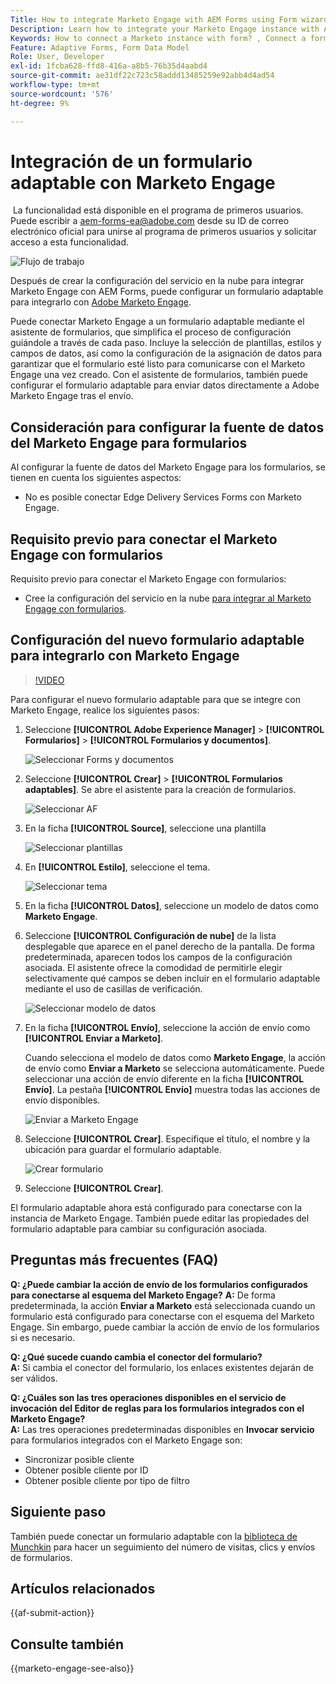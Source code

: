 ```yaml
---
Title: How to integrate Marketo Engage with AEM Forms using Form wizard?
Description: Learn how to integrate your Marketo Engage instance with AEM Forms using form wizard.
Keywords: How to connect a Marketo instance with form? , Connect a form to Marketo, Integrate a form with Marketo Engage, Integrate an Adaptive Form with a Marketo instance.
Feature: Adaptive Forms, Form Data Model
Role: User, Developer
exl-id: 1fcba628-ffd8-416a-a8b5-76b35d4aabd4
source-git-commit: ae31df22c723c58addd13485259e92abb4d4ad54
workflow-type: tm+mt
source-wordcount: '576'
ht-degree: 9%

---
```


# Integración de un formulario adaptable con Marketo Engage

<span class="preview"> La funcionalidad está disponible en el programa de primeros usuarios. Puede escribir a aem-forms-ea@adobe.com desde su ID de correo electrónico oficial para unirse al programa de primeros usuarios y solicitar acceso a esta funcionalidad. </span>

![Flujo de trabajo](/help/forms/assets/workflow-marketo-4.png)

Después de crear la configuración del servicio en la nube para integrar Marketo Engage con AEM Forms, puede configurar un formulario adaptable para integrarlo con [Adobe Marketo Engage](https://experienceleague.adobe.com/es/docs/marketo/using/home).

Puede conectar Marketo Engage a un formulario adaptable mediante el asistente de formularios, que simplifica el proceso de configuración guiándole a través de cada paso. Incluye la selección de plantillas, estilos y campos de datos, así como la configuración de la asignación de datos para garantizar que el formulario esté listo para comunicarse con el Marketo Engage una vez creado. Con el asistente de formularios, también puede configurar el formulario adaptable para enviar datos directamente a Adobe Marketo Engage tras el envío.

## Consideración para configurar la fuente de datos del Marketo Engage para formularios

Al configurar la fuente de datos del Marketo Engage para los formularios, se tienen en cuenta los siguientes aspectos:

* No es posible conectar Edge Delivery Services Forms con Marketo Engage.

## Requisito previo para conectar el Marketo Engage con formularios

Requisito previo para conectar el Marketo Engage con formularios:

* Cree la configuración del servicio en la nube [para integrar al Marketo Engage con formularios](/help/forms/integrate-form-to-marketo-engage.md).

## Configuración del nuevo formulario adaptable para integrarlo con Marketo Engage

>[!VIDEO](https://video.tv.adobe.com/v/3442867/marketo-aem-marketo-engage-engage-aem-forms)

Para configurar el nuevo formulario adaptable para que se integre con Marketo Engage, realice los siguientes pasos:

1. Seleccione **[!UICONTROL Adobe Experience Manager]** > **[!UICONTROL Formularios]** > **[!UICONTROL Formularios y documentos]**.

   ![Seleccionar Forms y documentos](/help/forms/assets/select-forms.png)

1. Seleccione **[!UICONTROL Crear]** > **[!UICONTROL Formularios adaptables]**. Se abre el asistente para la creación de formularios.

   ![Seleccionar AF](/help/forms/assets/select-create-forms.png)

1. En la ficha **[!UICONTROL Source]**, seleccione una plantilla

   ![Seleccionar plantillas](/help/forms/assets/select-template.png)

1. En **[!UICONTROL Estilo]**, seleccione el tema.

   ![Seleccionar tema](/help/forms/assets/select-form-theme.png)


1. En la ficha **[!UICONTROL Datos]**, seleccione un modelo de datos como **Marketo Engage**.

1. Seleccione **[!UICONTROL Configuración de nube]** de la lista desplegable que aparece en el panel derecho de la pantalla.
De forma predeterminada, aparecen todos los campos de la configuración asociada. El asistente ofrece la comodidad de permitirle elegir selectivamente qué campos se deben incluir en el formulario adaptable mediante el uso de casillas de verificación.

   ![Seleccionar modelo de datos](/help/forms/assets/select-marketo-data.png)

1. En la ficha **[!UICONTROL Envío]**, seleccione la acción de envío como **[!UICONTROL Enviar a Marketo]**.

   Cuando selecciona el modelo de datos como **Marketo Engage**, la acción de envío como **Enviar a Marketo** se selecciona automáticamente. Puede seleccionar una acción de envío diferente en la ficha **[!UICONTROL Envío]**. La pestaña **[!UICONTROL Envío]** muestra todas las acciones de envío disponibles.

   ![Enviar a Marketo Engage](/help/forms/assets/select-marketo-engage.png)

1. Seleccione **[!UICONTROL Crear]**. Especifique el título, el nombre y la ubicación para guardar el formulario adaptable.

   ![Crear formulario](/help/forms/assets/create-marketo-form.png)

1. Seleccione **[!UICONTROL Crear]**.

El formulario adaptable ahora está configurado para conectarse con la instancia de Marketo Engage. También puede editar las propiedades del formulario adaptable para cambiar su configuración asociada.

## Preguntas más frecuentes (FAQ)

**Q: ¿Puede cambiar la acción de envío de los formularios configurados para conectarse al esquema del Marketo Engage?**
**A:** De forma predeterminada, la acción **Enviar a Marketo** está seleccionada cuando un formulario está configurado para conectarse con el esquema del Marketo Engage. Sin embargo, puede cambiar la acción de envío de los formularios si es necesario.


**Q: ¿Qué sucede cuando cambia el conector del formulario?**\
**A:** Si cambia el conector del formulario, los enlaces existentes dejarán de ser válidos.

**Q: ¿Cuáles son las tres operaciones disponibles en el servicio de invocación del Editor de reglas para los formularios integrados con el Marketo Engage?**\
**A:** Las tres operaciones predeterminadas disponibles en **Invocar servicio** para formularios integrados con el Marketo Engage son:
* Sincronizar posible cliente
* Obtener posible cliente por ID
* Obtener posible cliente por tipo de filtro

## Siguiente paso

También puede conectar un formulario adaptable con la [biblioteca de Munchkin](https://experienceleague.adobe.com/es/docs/marketo/using/product-docs/administration/setup/munchkin) para hacer un seguimiento del número de visitas, clics y envíos de formularios.

## Artículos relacionados

{{af-submit-action}}

## Consulte también

{{marketo-engage-see-also}}
